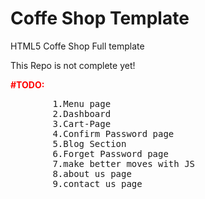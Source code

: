 <h1>Coffe Shop Template</h1>
<p>HTML5 Coffe Shop Full template</p>
<p>This Repo is not complete yet!</p>
<p>
<b style="color: red;"> #TODO: </b>
    <pre>
        1.Menu page 
        2.Dashboard 
        3.Cart-Page 
        4.Confirm Password page 
        5.Blog Section 
        6.Forget Password page 
        7.make better moves with JS
        8.about us page
        9.contact us page
    </pre>
</p>